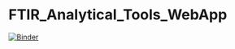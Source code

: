 # FTIR_Analytical_Tools_WebApp

[![Binder](https://mybinder.org/badge_logo.svg)](https://mybinder.org/v2/gh/LabWest-Minerals-Analysis/FTIR_Analytical_Tools_WebApp/HEAD?urlpath=FTIR_WebApp.ipynb)
